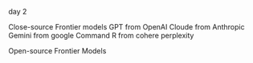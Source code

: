 day 2 

Close-source Frontier models
  GPT from OpenAI
  Cloude from Anthropic
  Gemini from google
  Command R from cohere perplexity

Open-source Frontier Models
  
